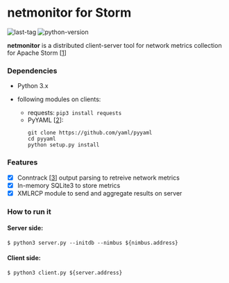 # netmonitor for Storm #

![last-tag](https://img.shields.io/github/tag-pre/ale93p/storm-netmonitor.svg?style=flat)
![python-version](https://img.shields.io/badge/python-3.5%2B-yellow.svg)

**netmonitor** is a distributed client-server tool for network metrics collection for Apache Storm [[1](http://storm.apache.org/)]

### Dependencies ###

* Python 3.x

* following modules on clients:
  
    * requests: `pip3 install requests`
    * PyYAML [[2](https://github.com/yaml/pyyaml)]:
        ```
        git clone https://github.com/yaml/pyyaml
        cd pyyaml
        python setup.py install
        ```

### Features ###

- [x] Conntrack [[3](http://conntrack-tools.netfilter.org/)] output parsing to retreive network metrics
- [x] In-memory SQLite3 to store metrics
- [x] XMLRCP module to send and aggregate results on server

### How to run it ###

#### Server side:

```
$ python3 server.py --initdb --nimbus ${nimbus.address}
```

#### Client side:    
```
$ python3 client.py ${server.address}
```
